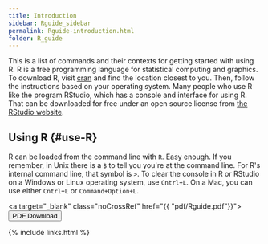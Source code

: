 ```yaml
---
title: Introduction
sidebar: Rguide_sidebar
permalink: Rguide-introduction.html
folder: R_guide
---
```


<link rel="stylesheet" href="css/theme-pink.css">

This is a list of commands and their contexts for getting started with using R.
R is a free programming language for statistical computing and graphics.
To download R, visit [cran](https://cran.r-project.org/mirrors.html) and find
the location closest to you. Then, follow the instructions based on your
operating system. Many people who use R like the program RStudio, which has a
console and interface for using R. That can be downloaded for free under an
open source license from
[the RStudio website](https://www.rstudio.com/products/rstudio/download/).

## Using R {#use-R}

R can be loaded from the command line with `R`. Easy enough. If you remember,
in Unix there is a `$` to tell you you're at the command line. 
For R's internal command line, that symbol is `>`.
To clear the console in R or RStudio on a Windows or Linux operating system,
use `Cntrl+L`. On a Mac, you can use either `Cntrl+L` or `Command+Option+L`.

<a target="\_blank" class="noCrossRef" href="{{ "pdf/Rguide.pdf"}}"><button type="button" class="btn btn-default" aria-label="Left Align"><span class="glyphicon glyphicon-download-alt" aria-hidden="true"></span> PDF Download</button></a>

{% include links.html %}
